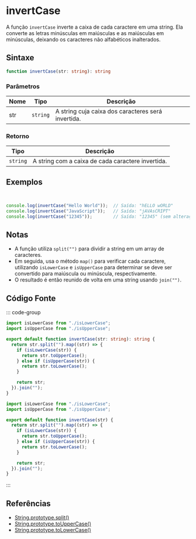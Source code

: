 # invertCase

A função `invertCase` inverte a caixa de cada caractere em uma string. Ela converte as letras minúsculas em maiúsculas e as maiúsculas em minúsculas, deixando os caracteres não alfabéticos inalterados.

## Sintaxe

```typescript
function invertCase(str: string): string
```

### Parâmetros

| Nome  | Tipo     | Descrição                                      |
|-------|----------|------------------------------------------------|
| str   | `string` | A string cuja caixa dos caracteres será invertida. |

### Retorno

| Tipo    | Descrição                                      |
|---------|------------------------------------------------|
| `string` | A string com a caixa de cada caractere invertida. |

## Exemplos

```typescript


console.log(invertCase("Hello World"));  // Saída: "hELLO wORLD"
console.log(invertCase("JavaScript"));   // Saída: "jAVAsCRIPT"
console.log(invertCase("12345"));        // Saída: "12345" (sem alteração)
```

## Notas

- A função utiliza `split("")` para dividir a string em um array de caracteres.
- Em seguida, usa o método `map()` para verificar cada caractere, utilizando `isLowerCase` e `isUpperCase` para determinar se deve ser convertido para maiúscula ou minúscula, respectivamente.
- O resultado é então reunido de volta em uma string usando `join("")`.

## Código Fonte

::: code-group
```typescript
import isLowerCase from "./isLowerCase";
import isUpperCase from "./isUpperCase";

export default function invertCase(str: string): string {
  return str.split("").map((str) => {
    if (isLowerCase(str)) {
      return str.toUpperCase();
    } else if (isUpperCase(str)) {
      return str.toLowerCase();
    }

    return str;
  }).join("");
}
```

```javascript
import isLowerCase from "./isLowerCase";
import isUpperCase from "./isUpperCase";

export default function invertCase(str) {
  return str.split("").map((str) => {
    if (isLowerCase(str)) {
      return str.toUpperCase();
    } else if (isUpperCase(str)) {
      return str.toLowerCase();
    }

    return str;
  }).join("");
}
```
::: 

## Referências

- [String.prototype.split()](https://developer.mozilla.org/pt-BR/docs/Web/JavaScript/Reference/Global_Objects/String/split)
- [String.prototype.toUpperCase()](https://developer.mozilla.org/pt-BR/docs/Web/JavaScript/Reference/Global_Objects/String/toUpperCase)
- [String.prototype.toLowerCase()](https://developer.mozilla.org/pt-BR/docs/Web/JavaScript/Reference/Global_Objects/String/toLowerCase)